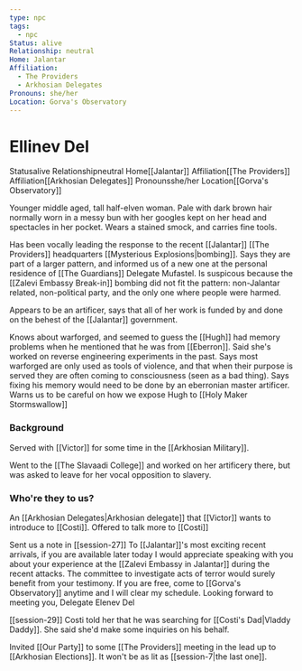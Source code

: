 ```yaml
---
type: npc
tags:
  - npc
Status: alive
Relationship: neutral
Home: Jalantar
Affiliation:
  - The Providers
  - Arkhosian Delegates
Pronouns: she/her
Location: Gorva's Observatory
---
```


# Ellinev Del
<span class="dataview inline-field"><span class="inline-field-key">Status</span><span class="inline-field-value">alive</span></span>
<span class="dataview inline-field"><span class="inline-field-key">Relationship</span><span class="inline-field-value">neutral</span></span>
<span class="dataview inline-field"><span class="inline-field-key">Home</span><span class="inline-field-value">[[Jalantar]]</span></span>
<span class="dataview inline-field"><span class="inline-field-key">Affiliation</span><span class="inline-field-value">[[The Providers]]</span></span>
<span class="dataview inline-field"><span class="inline-field-key">Affiliation</span><span class="inline-field-value">[[Arkhosian Delegates]]</span></span>
<span class="dataview inline-field"><span class="inline-field-key">Pronouns</span><span class="inline-field-value">she/her</span></span>
<span class="dataview inline-field"><span class="inline-field-key">Location</span><span class="inline-field-value">[[Gorva's Observatory]]</span></span>

Younger middle aged, tall half-elven woman. Pale with dark brown hair normally worn in a messy bun with her googles kept on her head and spectacles in her pocket. Wears a stained smock, and carries fine tools.

Has been vocally leading the response to the recent [[Jalantar]] [[The Providers]] headquarters [[Mysterious Explosions|bombing]]. Says they are part of a larger pattern, and informed us of a new one at the personal residence of [[The Guardians]] Delegate Mufastel. Is suspicous because the [[Zalevi Embassy Break-in]] bombing did not fit the pattern: non-Jalantar related, non-political party, and the only one where people were harmed. 

Appears to be an artificer, says that all of her work is funded by and done on the behest of the [[Jalantar]] government. 

Knows about warforged, and seemed to guess the [[Hugh]] had memory problems when he mentioned that he was from [[Eberron]]. Said she's worked on reverse engineering experiments in the past. Says most warforged are only used as tools of violence, and that when their purpose is served they are often coming to consciousness (seen as a bad thing). Says fixing his memory would need to be done by an eberronian master artificer. Warns us to be careful on how we expose Hugh to [[Holy Maker Stormswallow]]

### Background
Served with [[Victor]] for some time in the [[Arkhosian Military]].  

Went to the [[The Slavaadi College]] and worked on her artificery there, but was asked to leave for her vocal opposition to slavery. 

### Who're they to us? 
An [[Arkhosian Delegates|Arkhosian delegate]] that [[Victor]] wants to introduce to [[Costi]].
Offered to talk more to [[Costi]] 

Sent us a note in [[session-27]]
	To [[Jalantar]]'s most exciting recent arrivals, if you are available later today I would appreciate speaking with you about your experience at the [[Zalevi Embassy in Jalantar]] during the recent attacks. The committee to investigate acts of terror would surely benefit from your testimony. If you are free, come to [[Gorva's Observatory]] anytime and I will clear my schedule. Looking forward to meeting you, Delegate Elenev Del

[[session-29]] Costi told her that he was searching for [[Costi's Dad|Vladdy Daddy]]. She said she'd make some inquiries on his behalf. 

Invited [[Our Party]] to some [[The Providers]] meeting in the lead up to [[Arkhosian Elections]]. It won't be as lit as [[session-7|the last one]].

